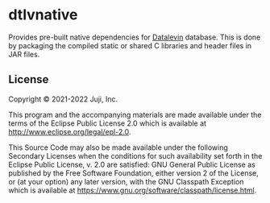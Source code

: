 # dtlvnative

Provides pre-built native dependencies for
[Datalevin](https://github.com/juji-io/datalevin) database. This is done by
packaging the compiled static or shared C libraries and
header files in JAR files.

## License

Copyright © 2021-2022 Juji, Inc.

This program and the accompanying materials are made available under the
terms of the Eclipse Public License 2.0 which is available at
http://www.eclipse.org/legal/epl-2.0.

This Source Code may also be made available under the following Secondary
Licenses when the conditions for such availability set forth in the Eclipse
Public License, v. 2.0 are satisfied: GNU General Public License as published by
the Free Software Foundation, either version 2 of the License, or (at your
option) any later version, with the GNU Classpath Exception which is available
at https://www.gnu.org/software/classpath/license.html.
